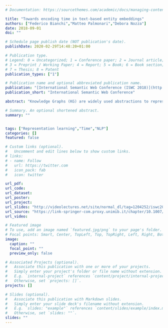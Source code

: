 ```yaml
---
# Documentation: https://sourcethemes.com/academic/docs/managing-content/

title: "Towards encoding time in text-based entity embeddings"
authors: ["Federico Bianchi","Matteo Palmonari","Debora Nozza"]
date: 2018-09-01
doi: ""

# Schedule page publish date (NOT publication's date).
publishDate: 2020-02-29T14:48:20+01:00

# Publication type.
# Legend: 0 = Uncategorized; 1 = Conference paper; 2 = Journal article;
# 3 = Preprint / Working Paper; 4 = Report; 5 = Book; 6 = Book section;
# 7 = Thesis; 8 = Patent
publication_types: ["1"]

# Publication name and optional abbreviated publication name.
publication: "[International Semantic Web Conference (ISWC 2018)](http://iswc2018.semanticweb.org/)"
publication_short: "International Semantic Web Conference"

abstract: "Knowledge Graphs (KG) are widely used abstractions to represent entity-centric knowledge. Approaches to embed entities, entity types and relations represented in the graph into vector spaces - often referred to as KG embeddings - have become increasingly popular for their ability to capture the similarity between entities and support other reasoning tasks. However, representation of time has received little attention in these approaches. In this work, we make a first step to encode time into vector-based entity representations using a text-based KG embedding model named Typed Entity Embeddings (TEEs). In TEEs, each entity is represented by a vector that represents the entity and its type, which is learned from entity mentions found in a text corpus. Inspired by evidence from cognitive sciences and application-oriented concerns, we propose an approach to encode representations of years into TEEs by aggregating the representations of the entities that occur in event-based descriptions of the years. These representations are used to define two time-aware similarity measures to control the implicit effect of time on entity similarity. Experimental results show that the linear order of years obtained using our model is highly correlated with natural time flow and the effectiveness of the time-aware similarity measure proposed to flatten the time effect on entity similarity."

# Summary. An optional shortened abstract.
summary: ""


tags: ["Representation learning","Time","NLP"]
categories: []
featured: false

# Custom links (optional).
#   Uncomment and edit lines below to show custom links.
# links:
# - name: Follow
#   url: https://twitter.com
#   icon_pack: fab
#   icon: twitter

url_pdf: 
url_code:
url_dataset:
url_poster:
url_project:
url_slides: "http://videolectures.net/site/normal_dl/tag=1204252/iswc2018_bianchi_towards_encoding_time_01.pdf"
url_source: "https://link-springer-com.proxy.unimib.it/chapter/10.1007/978-3-030-00671-6_4"
url_video:

# Featured image
# To use, add an image named `featured.jpg/png` to your page's folder. 
# Focal points: Smart, Center, TopLeft, Top, TopRight, Left, Right, BottomLeft, Bottom, BottomRight.
image:
  caption: ""
  focal_point: ""
  preview_only: false

# Associated Projects (optional).
#   Associate this publication with one or more of your projects.
#   Simply enter your project's folder or file name without extension.
#   E.g. `internal-project` references `content/project/internal-project/index.md`.
#   Otherwise, set `projects: []`.
projects: []

# Slides (optional).
#   Associate this publication with Markdown slides.
#   Simply enter your slide deck's filename without extension.
#   E.g. `slides: "example"` references `content/slides/example/index.md`.
#   Otherwise, set `slides: ""`.
slides: ""
---
```

